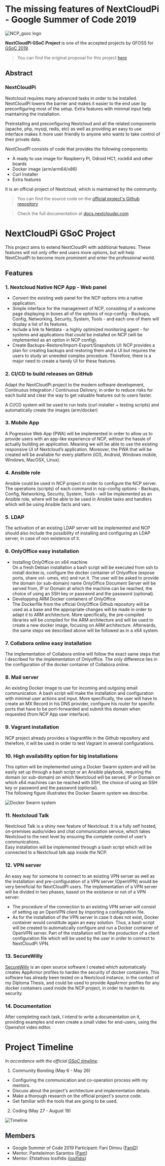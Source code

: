 # The missing features of NextCloudPi - Google Summer of Code 2019

![NCP_gsoc logo](https://www.dropbox.com/s/vc41b0g6pzs21l6/NCP_GSOC.png?raw=1)

**NextCloudPi GSoC Project** is one of the accepted projects by GFOSS for [GSoC 2019](https://summerofcode.withgoogle.com/about/).

> You can find the original proposal for this project [here](https://storage.googleapis.com/summerofcode-prod.appspot.com/gsoc/core_project/doc/6113984657227776_1554818502_Proposal.pdf?Expires=1557956101&GoogleAccessId=summerofcode-prod%40appspot.gserviceaccount.com&Signature=hN4y0k1e8BqXOc8QTr4DIeeWBI6dIjmmNu%2BrnnSq3fLqq58B3KSvMtbk6Hjxn%2FV3llXabBf21qOm3IPTV0kkcQLriafuzK95zsJEUBTTr2xMErzsyLgi2fhHezWJ%2F%2F7B4126iskkcjC4K9bUqYv0%2FoEtATsOjZ4RRcxbVC%2BeOg4gmQhjTowFQnAa0C2pqa3Hq3c4Y0n8f%2BcMz%2FeB29KSvDYGrJL5%2FGO%2BBHtvuKYhErWqo27A4rgDK8NNLED%2FetHM%2F%2FY0TjDPYzGm5jqEFlMJjVzfUsmxM0oQfxoU8MWdK7ZWDQd8buHRCezMpTt3I%2FmlWhr8MtUprKlP%2Fbwk%2FkD4cQ%3D%3D)

## Abstract

### NextCloudPi

Nextcloud requires many advanced tasks in order to be installed. NextCloudPi lowers the barrier and makes it easier to the end user by preconfiguring most of the setup. Extra features with minimal input help maintaining the installation.

Preinstalling and preconfiguring Nextcloud and all the related components (apache, php, mysql, redis, etc) as well as providing an easy to use interface makes it more user friendly to anyone who wants to take control of their private data.

*NextCloudPi* consists of code that provides the following components:
* A ready to use image for Raspberry Pi, Odroid HC1, rock64 and other boards
* Docker image (arm/arm64/x86)
* Curl Installer
* Extra features

It is an official project of Nextcloud, which is maintained by the community.

> You can find the source code on the [official project's Github repository](https://github.com/nextcloud/nextcloudpi)

> Check the full documentation at [docs.nextcloudpi.com](https://docs.nextcloudpi.com)

# NextCloudPi GSoC Project

This project aims to extend NextCloudPi with additional features. These features will not only offer end users more options, but will help NextCloudPi to become more prominent and enter the professional world.


## Features

### 1. Nextcloud Native NCP App - Web panel

  * Convert the existing web panel for the NCP options into a native application.
  * Simple interface for the management of NCP, consisting of a welcome page displaying in boxes all of the options of ncp-config - Backups, Config, Networking, Security, System, Tools - and each one of them will display a list of its features.
  * Include a link to Netdata - a highly optimized monitoring agent - for systems and applications that could be installed on NCP (will be implemented as an option in NCP config).
  * Create Backups-Restore/Import-Export/Snapshots UI: NCP provides a plan for creating backups and restoring them and a UI but requires the users to study an uneeded complex procedure. Therefore, there is a major need to create a handy UI for these features.

### 2. CI/CD to build releases on GitHub  

Adapt the NextCloudPi project to the modern software development, Continuous Integration / Continuous Delivery, in order to reduce risks for each build and clear the way to get valuable features out to users faster.  

A CI/CD system will be used to run tests (curl installer + testing scripts) and automatically create the images (arm/docker)

### 3. Mobile App  

A Pogressive Web App (PWA) will be implemented in order to allow us to provide users with an app-like experience of NCP, without the hassle of actually building an application. Meaning we will be able to use the existing responsive UI of Nextcloud’s application. Moreover, the PWA that will be created will be available for every platform (iOS, Android, Windows mobile, Windows, MacOSX, Linux).

### 4. Ansible role  

Ansible could be used in NCP project in order to configure the NCP server. The operations (scripts) of each command in ncp-config options - Backups, Config, Networking, Security, System, Tools - will be implemented as an Ansible role, where will be able to be used in Ansible tasks and handlers which will be using Ansible facts and vars.

### 5. LDAP

The activation of an existing LDAP server will be implemented and NCP should also include the possibility of installing and configuring an LDAP server, in case of non existence of it.

### 6. OnlyOffice easy installation  

* Installing OnlyOffice on x64 machine  
    On a fresh Debian installation a bash script will be executed from ssh to install docker.io, configure the docker container of Onlyoffice (expose ports, share vol-
umes, etc) and run it. The user will be asked to provide the domain (or sub-domain) name OnlyOffice Document Server will be served from, IP or Domain at which the machine can be reached, the choice of using an SSH key or password and the password (optional).
* Developping ARM Docker containers of OnlyOffice  
   The Dockerfile from the official OnlyOffice Github repository will be used as a base and the appropriate changes will be made in order to adapt it to ARM architecture.
More specifically, the pre-compiled libraries will be compiled for the ARM architecture and will be used to create a new docker image, focusing on ARM architecture. Afterwards, the same steps we described above will be followed as in a x64 system.

### 7. Collabora online easy installation  

The implementation of Collabora online will follow the exact same steps that I described for the implementation of Onlyoffice. The only difference lies in the configuration of the docker container of Collabora online.

### 8. Mail server

An existing Docker image to use for incoming and outgoing email communication. A bash script will make the installation and configuration with minimal user actions and input. More specifically, the user will have to create an MX Record in his DNS provider, configure his router for specific ports that have to be port-forwarded and submit this domain when requested (from NCP App user interface).

### 9. Vagrant installation

NCP project already provides a Vagrantfile in the Github repository and therefore, it will be used in order to test Vagrant in several configurations.

### 10. High availability option for big installations 

This option will be implemented using a Docker Swarm system and will be easily set up through a bash script or an Ansible playbook, requiring the domain (or sub-domain) on which Nextcloud will be served, IP or Domain on which x64 machines can be reached with SSH, the choice of using an SSH key or password and the password (optional).  
The following figure illustrates the Docker Swarm system we describe.

![Docker Swarm system](https://www.dropbox.com/s/pxgorn9674ovk35/highav.png?raw=1)

### 11. Nextcloud Talk

Nextcloud Talk is a shiny new feature of Nextcloud. It is a fully self hosted, on-premises audio/video and chat communication service, which takes Nextcloud to the
next level by ensuring the complete control of user’s communications.  
Easy installation will be implemented through a bash script which will be connected to a Nextcloud talk app inside the NCP.

### 12. VPN server

An easy way for someone to connect to an existing VPN server as well as the installation and pre-configuration of a VPN server (OpenVPN) would be very beneficial for NextCloudPi users. The implementation of a VPN server will be divided in two phases, based on the existance or not of a VPN server:  
  * The procedure of the connection to an existing VPN server will consist of setting up an OpenVPN client by importing a configuration file.
  * As for the installation of the VPN server in case it does not exist, Docker container would constitute again an easy solution. Thus, a bash script will be created to automatically configure and run a Docker container of OpenVPN server. Part of the installation will be the production of a client configuration file which will be used by
the user in order to connect to NextCloudPi VPN.

### 13. SecureWilly

[SecureWilly](https://github.com/FaniD/SecureWilly) is an open source software I created which automatically creates AppArmor profiles to harden the security of docker containers. This software has already been tested on a Nextcloud instance, in the context of my Diploma Thesis, and could be used to provide AppArmor profiles for any docker containers used inside the NCP project, in order to harden its security.

### 14. Documentation

After completing each task, I intend to write a documentation on it, providing examples and even create a small video for end-users, using the Openshot video editor.

# Project Timeline

_In accordance with the official [GSoC timeline](https://summerofcode.withgoogle.com/how-it-works/#timeline)._

1. Community Bonding (May 6 - May 26)
  * Configuring the communication and co-operation process with my mentors.
  * Discuss about the project's architecture and implementation details.
  * Make a thorough research on the official project's source code.
  * Get familiar with the tools that are going to be used.

2. Coding (May 27 - August 19)

![Timeline](https://www.dropbox.com/s/yoyqclbe01w8m7q/timeline.png?raw=1)

## Members

* Google Summer of Code 2019 Participant: Fani Dimou ([FaniD](https://github.com/FaniD))
* Mentor: Panteleimon Sarantos ([Pant](https://github.com/Pant)) 
* Mentor: Efstathios Iosifidis ([iosifidis](https://github.com/iosifidis))
